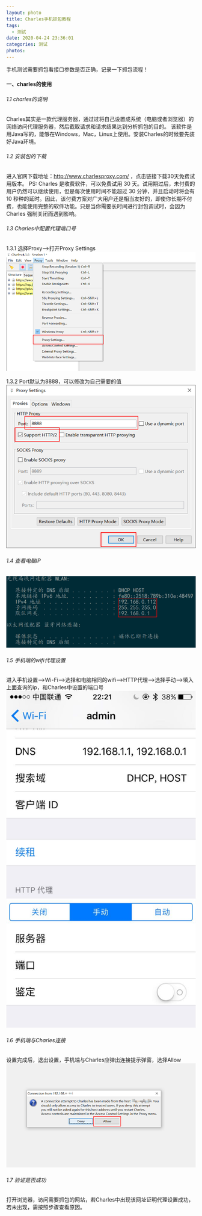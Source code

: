 ```yaml
---
layout: photo
title: Charles手机抓包教程
tags:
  - 测试
date: 2020-04-24 23:36:01
categories: 测试
photos:
---
```

手机测试需要抓包看接口参数是否正确，记录一下抓包流程！
<!--more-->
#### 一、charles的使用
###### 1.1  charles的说明
  Charles其实是一款代理服务器，通过过将自己设置成系统（电脑或者浏览器）的网络访问代理服务器，然后截取请求和请求结果达到分析抓包的目的。
  该软件是用Java写的，能够在Windows，Mac，Linux上使用。安装Charles的时候要先装好Java环境。
###### 1.2 安装包的下载
  进入官网下载地址：http://www.charlesproxy.com/ ，点击链接下载30天免费试用版本。
  PS: Charles 是收费软件，可以免费试用 30 天。试用期过后，未付费的用户仍然可以继续使用，但是每次使用时间不能超过 30 分钟，并且启动时将会有 10 秒种的延时。因此，该付费方案对广大用户还是相当友好的，即使你长期不付费，也能使用完整的软件功能。只是当你需要长时间进行封包调试时，会因为 Charles 强制关闭而遇到影响。

###### 1.3 Charles中配置代理端口号

1.3.1 选择Proxy-->打开Proxy Settings
<img src="/image/Charles/Charles-2.png">

1.3.2 Port默认为8888，可以修改为自己需要的值
<img src="/image/Charles/Charles-3.png">

###### 1.4 查看电脑IP
<img src="/image/Charles/Charles-1.png">

###### 1.5 手机端的wifi代理设置
  进入手机设置-->Wi-Fi-->选择和电脑相同的wifi-->HTTP代理-->选择手动-->填入上面查询的ip，和Charles中设置的端口号
<img src="/image/Charles/Charles-2.jpg">

###### 1.6 手机端与Charles连接
  设置完成后，退出设置，手机端与Charles应弹出连接提示弹窗，选择Allow
<img src="/image/Charles/Charles-5.png">

###### 1.7 验证是否成功
  打开浏览器，访问需要抓包的网站，若Charles中出现该网址证明代理设置成功，若未出现，需按照步骤查看原因。


